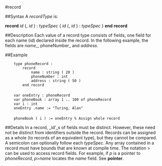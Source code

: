 
#record

##Syntax
A _recordType_ is:

**record**
_id_ {, _id_ } : _typeSpec_
{ _id_ {, _id_ } : _typeSpec_ }
**end** **record**




##Description
Each value of a record type consists of fields, one field for each name (_id_) declared inside the record. In the following example, the fields are _name_,_ phoneNumber_ and _address_.



##Example



        type phoneRecord :
            record
                name : string ( 20 )
                phoneNumber : int
                address : string ( 50 )
            end record
        
        var oneEntry : phoneRecord
        var phoneBook : array 1 .. 100 of phoneRecord
        var i : int
        oneEntry .name := "Turing, Alan"
        
        phoneBook ( i ) := oneEntry % Assign whole record
##Details
In a record, _id'_s of fields must be distinct. However, these need not be distinct from identifiers outside the record. Records can be assigned as a whole (to records of an equivalent type), but they cannot be compared. A semicolon can optionally follow each _typeSpec_.
Any array contained in a record must have bounds that are known at compile time.
The notation > can be used to access record fields. For example, if _p_ is a pointer to _phoneRecord_, _p_>_name_ locates the _name_ field. See **pointer**.


